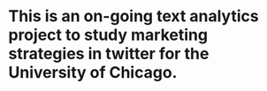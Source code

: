 # This is an on-going text analytics project to study marketing strategies in twitter for the University of Chicago.
